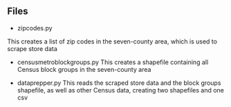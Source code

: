 ## Files
- zipcodes.py

This creates a list of zip codes in the seven-county area, which is used to scrape store data

- censusmetroblockgroups.py
This creates a shapefile containing all Census block groups in the seven-county area

- dataprepper.py
This reads the scraped store data and the block groups shapefile, as well as other Census data, creating two shapefiles and one csv

